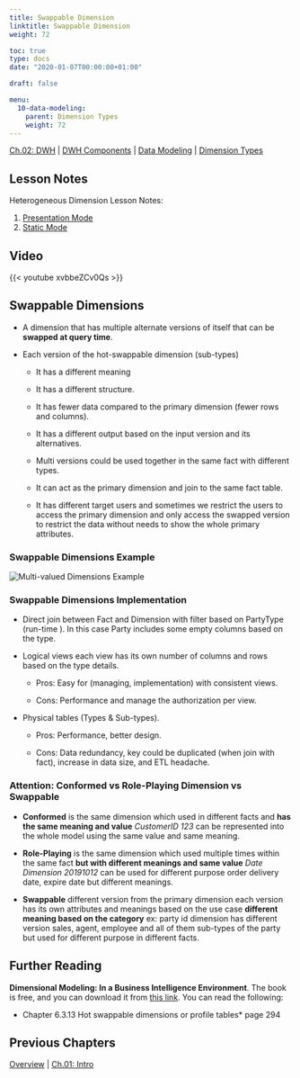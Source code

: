 ```yaml
---
title: Swappable Dimension
linktitle: Swappable Dimension
weight: 72

toc: true
type: docs
date: "2020-01-07T00:00:00+01:00"

draft: false

menu:
  10-data-modeling:
    parent: Dimension Types
    weight: 72
---
```


[Ch.02: DWH](../../../../../02-dwh) | [DWH Components](../../../../03-architecture/) | [Data Modeling](../../../10-data-modeling/) | [Dimension Types](../../02-dimension-types/)

## Lesson Notes

Heterogeneous Dimension Lesson Notes:
1. [Presentation Mode](../11-swappable-dimension-ps.pdf)
1. [Static Mode](../11-swappable-dimension-rs.pdf)


## Video

{{< youtube xvbbeZCv0Qs >}}

## Swappable Dimensions

-   A dimension that has multiple alternate versions of itself that can
    be **swapped at query time**.

-   Each version of the hot-swappable dimension (sub-types)

    -   It has a different meaning

    -   It has a different structure.

    -   It has fewer data compared to the primary dimension (fewer rows
        and columns).

    -   It has a different output based on the input version and its
        alternatives.

    -   Multi versions could be used together in the same fact with
        different types.

    -   It can act as the primary dimension and join to the same fact
        table.

    -   It has different target users and sometimes we restrict the
        users to access the primary dimension and only access the
        swapped version to restrict the data without needs to show the
        whole primary attributes.


### Swappable Dimensions Example


![Multi-valued Dimensions Example](../figures/swap-dim.png)

### Swappable Dimensions Implementation

-   Direct join between Fact and Dimension with filter based on
    PartyType (run-time ). In this case Party includes some empty
    columns based on the type.

-   Logical views each view has its own number of columns and rows based
    on the type details.

    -   Pros: Easy for (managing, implementation) with consistent views.

    -   Cons: Performance and manage the authorization per view.

-   Physical tables (Types & Sub-types).

    -   Pros: Performance, better design.

    -   Cons: Data redundancy, key could be duplicated (when join with
        fact), increase in data size, and ETL headache.

### Attention: Conformed vs Role-Playing Dimension vs Swappable

-   **Conformed** is the same dimension which used in different facts
    and **has the same meaning and value** *CustomerID 123* can be represented into the whole model
    using the same value and same meaning.

-   **Role-Playing** is the same dimension which used multiple times
    within the same fact **but with different meanings and same value** *Date Dimension 20191012* can be used for
    different purpose order delivery date, expire date but different
    meanings.

-   **Swappable** different version from the primary dimension each
    version has its own attributes and meanings based on the use case
    **different meaning based on the category** ex: party id dimension has different version sales, agent, employee
    and all of them sub-types of the party but used for different
    purpose in different facts.


## Further Reading

**Dimensional Modeling: In a Business Intelligence Environment**. The book is free, and you can download it from [this link](https://www.redbooks.ibm.com/redbooks/pdfs/sg247138.pdf). You can read the following:

- Chapter 6.3.13 Hot swappable dimensions or profile tables* page 294

## Previous Chapters

[Overview](../../../../../../big-data-in-depth/)  | [Ch.01: Intro](../../../../../01-introduction) 

